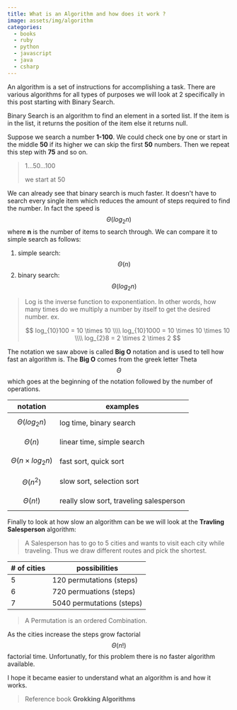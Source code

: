 ```yaml
---
title: What is an Algorithm and how does it work ?
image: assets/img/algorithm
categories:
  - books
  - ruby
  - python
  - javascript
  - java
  - csharp
---
```


An algorithm is a set of instructions for accomplishing a task. There are
various algorithms for all types of purposes we will look at 2 specifically in
this post starting with Binary Search.

Binary Search is an algorithm to find an element in a sorted list. If the item
is in the list, it returns the position of the item else it returns null.

Suppose we search a number **1-100**. We could check one by one or start in the
middle **50** if its higher we can skip the first **50** numbers. Then we repeat
this step with **75** and so on.

> 1...50...100
>
> we start at 50

We can already see that binary search is much faster. It doesn't have to search
every single item which reduces the amount of steps required to find the number.
In fact the speed is $$\Theta(log_2n)$$ where **n** is the number of items to
search through. We can compare it to simple search as follows:

1. simple search: $$\Theta(n)$$
2. binary search: $$\Theta(log_2n)$$

> Log is the inverse function to exponentiation. In other words, how many times
> do we multiply a number by itself to get the desired number. ex.
>
> $$
> log_{10}100 = 10 \times 10 \\\\
> log_{10}1000 = 10 \times 10 \times 10 \\\\
> log_{2}8 = 2 \times 2 \times 2
> $$

The notation we saw above is called **Big O** notation and is used to tell how
fast an algorithm is. The **Big O** comes from the greek letter Theta $$\Theta$$
which goes at the beginning of the notation followed by the number of
operations.

| notation                    | examples                                |
| --------------------------- | --------------------------------------- |
| $$\Theta(log_2n)$$          | log time, binary search                 |
| $$\Theta(n)$$               | linear time, simple search              |
| $$\Theta(n \times log_2n)$$ | fast sort, quick sort                   |
| $$\Theta(n^2)$$             | slow sort, selection sort               |
| $$\Theta(n!)$$              | really slow sort, traveling salesperson |

Finally to look at how slow an algorithm can be we will look at the
**Travling Salesperson** algorithm:

> A Salesperson has to go to 5 cities and wants to visit each city while
> traveling. Thus we draw different routes and pick the shortest.

| # of cities | possibilities             |
| ----------- | ------------------------- |
| 5           | 120 permutations (steps)  |
| 6           | 720 permuations (steps)   |
| 7           | 5040 permutations (steps) |

> A Permutation is an ordered Combination.

As the cities increase the steps grow factorial $$\Theta(n!)$$ factorial time.
Unfortunatly, for this problem there is no faster algorithm available.

I hope it became easier to understand what an algorithm is and how it works.

> Reference book **Grokking Algorithms**

